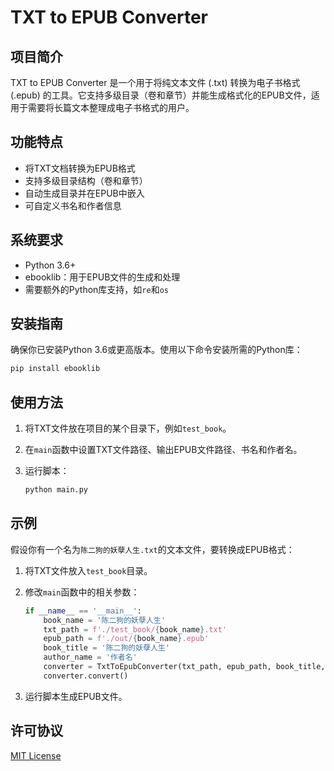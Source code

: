 # TXT to EPUB Converter

## 项目简介

TXT to EPUB Converter 是一个用于将纯文本文件 (.txt) 转换为电子书格式 (.epub) 的工具。它支持多级目录（卷和章节）并能生成格式化的EPUB文件，适用于需要将长篇文本整理成电子书格式的用户。

## 功能特点

- 将TXT文档转换为EPUB格式
- 支持多级目录结构（卷和章节）
- 自动生成目录并在EPUB中嵌入
- 可自定义书名和作者信息

## 系统要求

- Python 3.6+
- ebooklib：用于EPUB文件的生成和处理
- 需要额外的Python库支持，如`re`和`os`

## 安装指南

确保你已安装Python 3.6或更高版本。使用以下命令安装所需的Python库：

```bash
pip install ebooklib
```

## 使用方法

1. 将TXT文件放在项目的某个目录下，例如`test_book`。
2. 在`main`函数中设置TXT文件路径、输出EPUB文件路径、书名和作者名。
3. 运行脚本：

   ```bash
   python main.py
   ```

## 示例

假设你有一个名为`陈二狗的妖孽人生.txt`的文本文件，要转换成EPUB格式：

1. 将TXT文件放入`test_book`目录。
2. 修改`main`函数中的相关参数：

   ```python
   if __name__ == '__main__':
       book_name = '陈二狗的妖孽人生'
       txt_path = f'./test_book/{book_name}.txt'
       epub_path = f'./out/{book_name}.epub'
       book_title = '陈二狗的妖孽人生'
       author_name = '作者名'
       converter = TxtToEpubConverter(txt_path, epub_path, book_title, author_name)
       converter.convert()
   ```

3. 运行脚本生成EPUB文件。

## 许可协议

[MIT License](https://opensource.org/licenses/MIT)